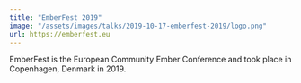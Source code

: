 ```yaml
---
title: "EmberFest 2019"
image: "/assets/images/talks/2019-10-17-emberfest-2019/logo.png"
url: https://emberfest.eu
---
```


EmberFest is the European Community Ember Conference and took place in Copenhagen, Denmark in 2019.
